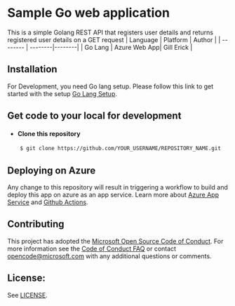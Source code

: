 
# Sample Go web application

This is a simple Golang REST API that registers user details and returns registered user details on a GET request
| Language | Platform | Author |
| -------- | --------|--------|
| Go Lang |  Azure Web App| Gill Erick |


## Installation
For Development, you need Go lang setup.
Please follow this link to get started with the setup [Go Lang Setup](https://golang.org/doc/install).

## Get code to your local for development

- #### Clone this repository  

```bash
    $ git clone https://github.com/YOUR_USERNAME/REPOSITORY_NAME.git
```

## Deploying on Azure

Any change to this repository will result in triggering a workflow to build and deploy this app on azure as an app service. Learn more about [Azure App Service](https://docs.microsoft.com/en-us/azure/app-service/) and [Github Actions](https://docs.github.com/en/actions).

## Contributing

This project has adopted the [Microsoft Open Source Code of Conduct](https://opensource.microsoft.com/codeofconduct/). For more information see the [Code of Conduct FAQ](https://opensource.microsoft.com/codeofconduct/faq/) or contact [opencode@microsoft.com](mailto:opencode@microsoft.com) with any additional questions or comments.

## License:

See [LICENSE](LICENSE).
